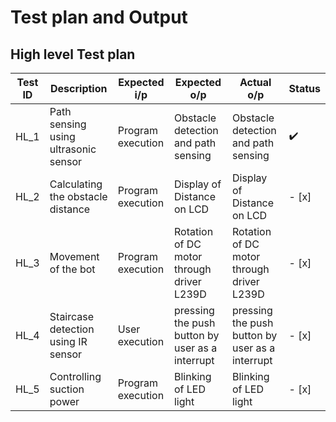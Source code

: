 # Test plan and Output
## High level Test plan

| Test ID | Description | Expected i/p | Expected o/p | Actual o/p | Status |
| --- | --- | --- | --- | --- | --- |
| HL_1 | Path sensing using ultrasonic sensor | Program execution | Obstacle detection and path sensing | Obstacle detection and path sensing |:heavy_check_mark: |
| HL_2 | Calculating the obstacle distance | Program execution | Display of Distance on LCD | Display of Distance on LCD |- [x] |
| HL_3 | Movement of the bot | Program execution | Rotation of DC motor through driver L239D |  Rotation of DC motor through driver L239D |- [x] |
| HL_4 | Staircase detection using IR sensor | User execution | pressing the push button by user as a interrupt | pressing the push button by user as a interrupt |- [x] |
| HL_5 | Controlling suction power | Program execution | Blinking of LED light | Blinking of LED light |- [x]|
